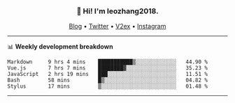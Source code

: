 <h3 align="center">👋 Hi! I'm leozhang2018.</h3>
<p align="center">
  <a href="https://code.leozhang2018.me">Blog</a> •
  <a href="https://twitter.com/leozhang2018">Twitter</a> •
  <a href="https://www.v2ex.com/member/leozhang">V2ex</a> •
  <a href="https://www.instagram.com/leozhanghere">Instagram</a>
</p>

-------

📊 **Weekly development breakdown**
<!--START_SECTION:waka-->
```text
Markdown     9 hrs 4 mins    ███████████▒░░░░░░░░░░░░░   44.90 % 
Vue.js       7 hrs 7 mins    ████████▓░░░░░░░░░░░░░░░░   35.23 % 
JavaScript   2 hrs 19 mins   ███░░░░░░░░░░░░░░░░░░░░░░   11.51 % 
Bash         58 mins         █▒░░░░░░░░░░░░░░░░░░░░░░░   04.82 % 
Stylus       17 mins         ▒░░░░░░░░░░░░░░░░░░░░░░░░   01.48 % 
```
<!--END_SECTION:waka-->
-------
